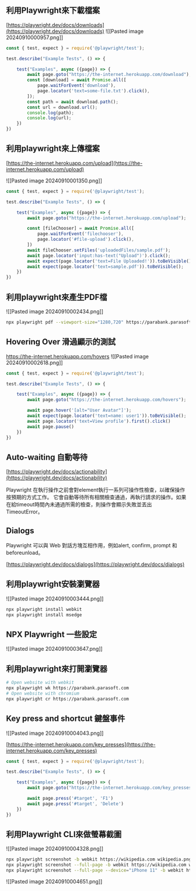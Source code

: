## 利用Playwright來下載檔案

[https://playwright.dev/docs/downloads](https://playwright.dev/docs/downloads)
![[Pasted image 20240910000957.png]]

``` js
const { test, expect } = require('@playwright/test');

test.describe("Example Tests", () => {

    test("Examples", async ({page}) => {
	    await page.goto("https://the-internet.herokuapp.com/download");
	    const [download] = await Promise.all([
		    page.waitForEvent('download'),
		    page.locator('text=some-file.txt').click(),
	    ]);
	    const path = await download.path();
	    const url = download.url();
	    console.log(path);
	    console.log(url);
    })
})
```

## 利用playwright來上傳檔案

[https://the-internet.herokuapp.com/upload](https://the-internet.herokuapp.com/upload)

![[Pasted image 20240910001350.png]]

``` js
const { test, expect } = require('@playwright/test');

test.describe("Example Tests", () => {

    test("Examples", async ({page}) => {
	    await page.goto("https://the-internet.herokuapp.com/upload");

		const [fileChooser] = await Promise.all([
			page.waitForEvent('filechooser'),
			page.locator('#file-upload').click(),
		])
	    await fileChooser.setFiles('uploadedFiles/sample.pdf');
	    await page.locator('input:has-text("Upload")').click();
	    await expect(page.locator('text=File Uploaded!')).toBeVisible();
	    await expect(page.locator('text=sample.pdf')).toBeVisible();
    })
})
```

## 利用playwright來產生PDF檔

![[Pasted image 20240910002434.png]]

``` bash
npx playwright pdf --viewport-size="1280,720" https://parabank.parasoft.com/parabank/services.htm sample.pdf
```

## Hovering Over 滑過顯示的測試

https://the-internet.herokuapp.com/hovers
![[Pasted image 20240910002618.png]]

``` js
const { test, expect } = require('@playwright/test');

test.describe("Example Tests", () => {

    test("Examples", async ({page}) => {
	    await page.goto("https://the-internet.herokuapp.com/hovers");

		await page.hover('[alt="User Avatar"]');
		await expect(page.locator('text=name: user1')).toBeVisible();
		await page.locator('text=View profile').first().click()
		await page.pause()
    })
})
```

## Auto-waiting 自動等待

[https://playwright.dev/docs/actionability](https://playwright.dev/docs/actionability)

Playwright 在執行操作之前會對element執行一系列可操作性檢查，以確保操作按預期的方式工作。
它會自動等待所有相關檢查通過，再執行請求的操作。如果在給timeout時間內未通過所需的檢查，則操作會顯示失敗並丟出 TimeoutError。

## Dialogs

Playwright 可以與 Web 對話方塊互相作用，例如alert, confirm, prompt 和beforeunload。

[https://playwright.dev/docs/dialogs](https://playwright.dev/docs/dialogs)

## 利用playwright安裝瀏覽器

![[Pasted image 20240910003444.png]]

``` bash
npx playwright install webkit
npx playwright install msedge
```


## NPX Playwright 一些設定

![[Pasted image 20240910003647.png]]

## 利用playwright來打開瀏覽器


``` bash
# Open website with webkit
npx playwright wk https://parabank.parasoft.com
# Open website with chromium
npx playwright cr https://parabank.parasoft.com
```


## Key press and shortcut 鍵盤事件

![[Pasted image 20240910004043.png]]

[https://the-internet.herokuapp.com/key_presses](https://the-internet.herokuapp.com/key_presses)

``` js
const { test, expect } = require('@playwright/test');

test.describe("Example Tests", () => {

    test("Examples", async ({page}) => {
	    await page.goto("https://the-internet.herokuapp.com/key_presses");

		await page.press('#target', 'F1')
		await page.press('#target', 'Delete')
    })
})
```

## 利用Playwright CLI來做螢幕截圖

![[Pasted image 20240910004328.png]]

``` bash
npx playwright screenshot -b webkit https://wikipedia.com wikipedia.png
npx playwright screenshot --full-page -b webkit https://wikipedia.com wikipedia.png
npx playwright screenshot --full-page --device="iPhone 11" -b webkit https://wikipedia.com wikipedia.png
```

![[Pasted image 20240910004651.png]]




